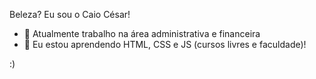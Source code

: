 Beleza? Eu sou o Caio César!



- 🔭 Atualmente trabalho na área administrativa e financeira
- 🌱 Eu estou aprendendo HTML, CSS e JS (cursos livres e faculdade)!

:) 
